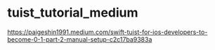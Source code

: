 # tuist_tutorial_medium

https://paigeshin1991.medium.com/swift-tuist-for-ios-developers-to-become-0-1-part-2-manual-setup-c2c17ba9383a
